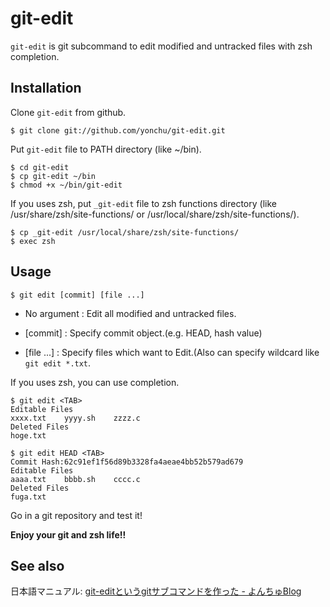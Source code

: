 # git-edit

`git-edit` is git subcommand to edit modified and untracked files with zsh completion.

## Installation

Clone `git-edit` from github.

```shell
$ git clone git://github.com/yonchu/git-edit.git
```

Put `git-edit` file to PATH directory (like ~/bin).

```shell
$ cd git-edit
$ cp git-edit ~/bin
$ chmod +x ~/bin/git-edit
```

If you uses zsh, put `_git-edit` file to zsh functions directory (like /usr/share/zsh/site-functions/ or /usr/local/share/zsh/site-functions/).

```shell
$ cp _git-edit /usr/local/share/zsh/site-functions/
$ exec zsh
```

## Usage

```shell
$ git edit [commit] [file ...]
```
- No argument : Edit all modified and untracked files.

- [commit] : Specify commit object.(e.g. HEAD, hash value)

- [file ...] : Specify files which want to Edit.(Also can specify wildcard like `git edit *.txt`.


If you uses zsh, you can use completion.

```shell
$ git edit <TAB>
Editable Files
xxxx.txt    yyyy.sh    zzzz.c
Deleted Files
hoge.txt

$ git edit HEAD <TAB>
Commit Hash:62c91ef1f56d89b3328fa4aeae4bb52b579ad679
Editable Files
aaaa.txt    bbbb.sh    cccc.c
Deleted Files
fuga.txt
```
Go in a git repository and test it!

**Enjoy your git and zsh life!!**


See also
---------------

日本語マニュアル:
[git-editというgitサブコマンドを作った - よんちゅBlog](http://yonchu.hatenablog.com/entry/2012/11/11/035105)
